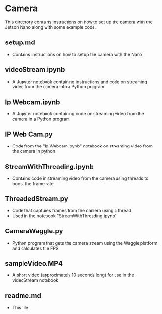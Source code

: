 <h1>Camera</h1>

This directory contains instructions on how to set up the camera with the Jetson Nano along with some example code.

<h2>setup.md</h2>

* Contains instructions on how to setup the camera with the Nano

<h2>videoStream.ipynb</h2>

* A Jupyter notebook containing instructions and code on streaming video from the camera into a Python program

<h2>Ip Webcam.ipynb</h2>

* A Jupyter notebook containing code on streaming video from the camera in a Python program

<h2>IP Web Cam.py</h2>

* Code from the "Ip Webcam.ipynb" notebook on streaming video from the camera in python

<h2>StreamWithThreading.ipynb</h2>

* Contains code in streaming video from the camera using threads to boost the frame rate

<h2>ThreadedStream.py</h2>

* Code that captures frames from the camera using a thread
* Used in the notebook "StreamWithThreading.ipynb"

<h2>CameraWaggle.py</h2>

* Python program that gets the camera stream using the Waggle platform and calculates the FPS

<h2>sampleVideo.MP4</h2>

* A short video (approximately 10 seconds long) for use in the videoStream notebook

<h2>readme.md</h2>

* This file
